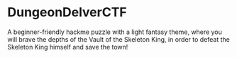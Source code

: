 # DungeonDelverCTF
A beginner-friendly hackme puzzle with a light fantasy theme, where you will brave the depths of the Vault of the Skeleton King, in order to defeat the Skeleton King himself and save the town!
